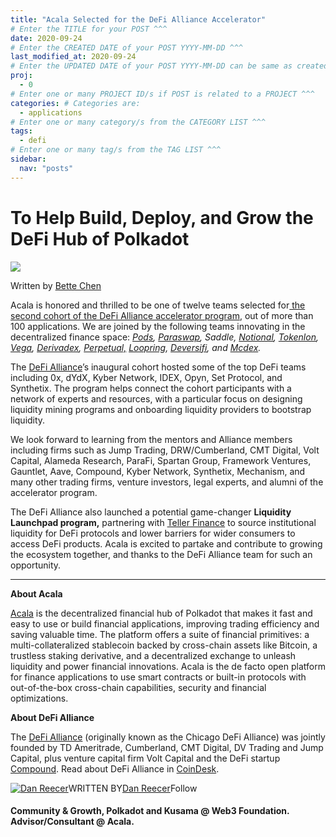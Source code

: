 ```yaml
---
title: "Acala Selected for the DeFi Alliance Accelerator"
# Enter the TITLE for your POST ^^^
date: 2020-09-24
# Enter the CREATED DATE of your POST YYYY-MM-DD ^^^
last_modified_at: 2020-09-24
# Enter the UPDATED DATE of your POST YYYY-MM-DD can be same as created ^^^
proj: 
  - 0
# Enter one or many PROJECT ID/s if POST is related to a PROJECT ^^^
categories: # Categories are: 
  - applications
# Enter one or many category/s from the CATEGORY LIST ^^^
tags:
  - defi
# Enter one or many tag/s from the TAG LIST ^^^
sidebar:
  nav: "posts"
---
```


# To Help Build, Deploy, and Grow the DeFi Hub of Polkadot	

![](https://miro.medium.com/max/700/0*7SxlrlyVQIduIxF5)

Written by [Bette Chen](https://medium.com/u/8d475d21e811?source=post_page-----c1526008963e--------------------------------)

Acala is honored and thrilled to be one of twelve teams selected for[ the second cohort of the DeFi Alliance accelerator program](https://medium.com/@lmrankhan/defi-alliance-announces-cohort-2-liquidity-launchpad-5bbaf76cde32), out of more than 100 applications. We are joined by the following teams innovating in the decentralized finance space: [*Pods*](http://pods.finance/)*,* [*Paraswap*](https://paraswap.io/#/)*, Saddle,* [*Notional*](http://notional.finance/)*,* [*Tokenlon*](http://tokenlon.im/)*,* [*Vega*](http://vega.xyz/)*,* [*Derivadex*](https://derivadex.com/)*,* [*Perpetual,*](http://perp.fi/) [*Loopring*](https://loopring.org/#/)*,* [*Deversifi*](http://deversifi.com/)*, and* [*Mcdex*](https://mcdex.io/)*.*

The [DeFi Alliance](https://defialliance.co/)’s inaugural cohort hosted some of the top DeFi teams including 0x, dYdX, Kyber Network, IDEX, Opyn, Set Protocol, and Synthetix. The program helps connect the cohort participants with a network of experts and resources, with a particular focus on designing liquidity mining programs and onboarding liquidity providers to bootstrap liquidity.

We look forward to learning from the mentors and Alliance members including firms such as Jump Trading, DRW/Cumberland, CMT Digital, Volt Capital, Alameda Research, ParaFi, Spartan Group, Framework Ventures, Gauntlet, Aave, Compound, Kyber Network, Synthetix, Mechanism, and many other trading firms, venture investors, legal experts, and alumni of the accelerator program.

The DeFi Alliance also launched a potential game-changer **Liquidity Launchpad program,** partnering with [Teller Finance](https://finance.yahoo.com/news/teller-finance-announces-october-launch-130000981.html) to source institutional liquidity for DeFi protocols and lower barriers for wider consumers to access DeFi products. Acala is excited to partake and contribute to growing the ecosystem together, and thanks to the DeFi Alliance team for such an opportunity.

------

**About Acala**

[Acala](http://acala.network/) is the decentralized financial hub of Polkadot that makes it fast and easy to use or build financial applications, improving trading efficiency and saving valuable time. The platform offers a suite of financial primitives: a multi-collateralized stablecoin backed by cross-chain assets like Bitcoin, a trustless staking derivative, and a decentralized exchange to unleash liquidity and power financial innovations. Acala is the de facto open platform for finance applications to use smart contracts or built-in protocols with out-of-the-box cross-chain capabilities, security and financial optimizations.

**About DeFi Alliance**

The [DeFi Alliance](https://defialliance.co/) (originally known as the Chicago DeFi Alliance) was jointly founded by TD Ameritrade, Cumberland, CMT Digital, DV Trading and Jump Capital, plus venture capital firm Volt Capital and the DeFi startup [Compound](https://www.coindesk.com/defi-startup-compound-finance-raises-25-million-series-a-led-by-a16z). Read about DeFi Alliance in [CoinDesk](https://www.coindesk.com/chicagos-trading-firms-look-to-defi-with-new-alliance).

[![Dan Reecer](https://miro.medium.com/fit/c/160/160/2*i91uAO2tRhdRe3O-AE5L4w.png)](https://medium.com/@danreecer?source=follow_footer--------------------------follow_footer-----------)WRITTEN BY[Dan Reecer](https://medium.com/@danreecer?source=follow_footer--------------------------follow_footer-----------)Follow

#### Community & Growth, Polkadot and Kusama @ Web3 Foundation. Advisor/Consultant @ Acala.
